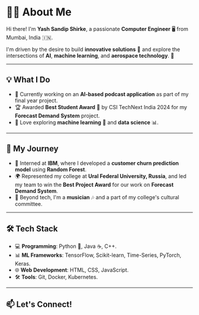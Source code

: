 # 👨‍💻 About Me  

Hi there! I'm **Yash Sandip Shirke**, a passionate **Computer Engineer** 🖥️ from Mumbai, India 🇮🇳.  

I'm driven by the desire to build **innovative solutions** 🚀 and explore the intersections of **AI**, **machine learning**, and **aerospace technology**. 🌌  

---

## 💡 What I Do  
- 🔭 Currently working on an **AI-based podcast application** as part of my final year project.  
- 🏆 Awarded **Best Student Award** 🏅 by CSI TechNext India 2024 for my **Forecast Demand System** project.  
- 🧠 Love exploring **machine learning** 🤖 and **data science** 📊.  

---

## 🌱 My Journey  
- 🤝 Interned at **IBM**, where I developed a **customer churn prediction model** using **Random Forest**.  
- 🌍 Represented my college at **Ural Federal University, Russia**, and led my team to win the **Best Project Award** for our work on **Forecast Demand System**.  
- 🎸 Beyond tech, I'm a **musician** 🎶 and a part of my college's cultural committee.  


---

## 🛠️ Tech Stack  
- 💻 **Programming**: Python 🐍, Java ☕, C++.  
- 📊 **ML Frameworks**: TensorFlow, Scikit-learn, Time-Series, PyTorch, Keras.  
- 🌐 **Web Development**: HTML, CSS, JavaScript.  
- 🛠️ **Tools**: Git, Docker, Kubernetes.  

---

## 📫 Let's Connect!  
